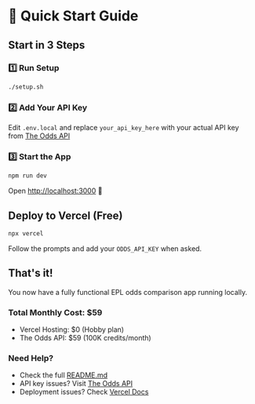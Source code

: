 # 🚀 Quick Start Guide

## Start in 3 Steps

### 1️⃣ Run Setup
```bash
./setup.sh
```

### 2️⃣ Add Your API Key
Edit `.env.local` and replace `your_api_key_here` with your actual API key from [The Odds API](https://the-odds-api.com/)

### 3️⃣ Start the App
```bash
npm run dev
```

Open [http://localhost:3000](http://localhost:3000) 🎉

## Deploy to Vercel (Free)

```bash
npx vercel
```

Follow the prompts and add your `ODDS_API_KEY` when asked.

## That's it! 

You now have a fully functional EPL odds comparison app running locally.

### Total Monthly Cost: $59
- Vercel Hosting: $0 (Hobby plan)
- The Odds API: $59 (100K credits/month)

### Need Help?
- Check the full [README.md](./README.md)
- API key issues? Visit [The Odds API](https://the-odds-api.com/)
- Deployment issues? Check [Vercel Docs](https://vercel.com/docs)